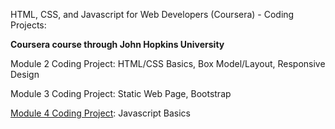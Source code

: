 HTML, CSS, and Javascript for Web Developers (Coursera) - Coding Projects:

**Coursera course through John Hopkins University**


Module 2 Coding Project: HTML/CSS Basics, Box Model/Layout, Responsive Design

Module 3 Coding Project: Static Web Page, Bootstrap

<a href=#module4_solution>Module 4 Coding Project</a>: Javascript Basics
